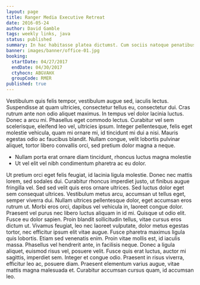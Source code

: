 ```yaml
---
layout: page
title: Ranger Media Executive Retreat
date: 2016-05-24
author: David Gamble
tags: weekly links, java
status: published
summary: In hac habitasse platea dictumst. Cum sociis natoque penatibus et.
banner: images/banner/office-01.jpg
booking:
  startDate: 04/27/2017
  endDate: 04/30/2017
  ctyhocn: ABGVAHX
  groupCode: RMER
published: true
---
```

Vestibulum quis felis tempor, vestibulum augue sed, iaculis lectus. Suspendisse at quam ultricies, consectetur tellus eu, consectetur dui. Cras rutrum ante non odio aliquet maximus. In tempus vel dolor lacinia luctus. Donec a arcu mi. Phasellus eget commodo lectus. Curabitur vel sem scelerisque, eleifend leo vel, ultricies ipsum. Integer pellentesque, felis eget molestie vehicula, quam mi ornare mi, id tincidunt mi dui a nisi. Mauris egestas odio ac faucibus blandit. Nullam congue, velit lobortis pulvinar aliquet, tortor libero convallis orci, sed pretium dolor magna a neque.

* Nullam porta erat ornare diam tincidunt, rhoncus luctus magna molestie
* Ut vel elit vel nibh condimentum pharetra ac eu dolor.

Ut pretium orci eget felis feugiat, id lacinia ligula molestie. Donec nec mattis lorem, sed sodales dui. Curabitur rhoncus imperdiet justo, ut finibus augue fringilla vel. Sed sed velit quis eros ornare ultrices. Sed luctus dolor eget sem consequat ultrices. Vestibulum metus arcu, accumsan ut tellus eget, semper viverra dui. Nullam ultrices pellentesque dolor, eget accumsan eros rutrum ut.
Morbi eros orci, dapibus vel vehicula in, laoreet congue dolor. Praesent vel purus nec libero luctus aliquam in id mi. Quisque ut odio elit. Fusce eu dolor sapien. Proin blandit sollicitudin tellus, vitae cursus eros dictum ut. Vivamus feugiat, leo nec laoreet vulputate, dolor metus egestas tortor, nec efficitur ipsum elit vitae augue. Fusce pharetra maximus ligula quis lobortis. Etiam sed venenatis enim. Proin vitae mollis est, id iaculis massa. Phasellus vel hendrerit ante, in facilisis neque. Donec a ligula aliquet, euismod risus vel, posuere velit. Fusce quis erat luctus, auctor mi sagittis, imperdiet sem. Integer et congue odio. Praesent in risus viverra, efficitur leo ac, posuere diam. Praesent elementum varius augue, vitae mattis magna malesuada et. Curabitur accumsan cursus quam, id accumsan leo.
